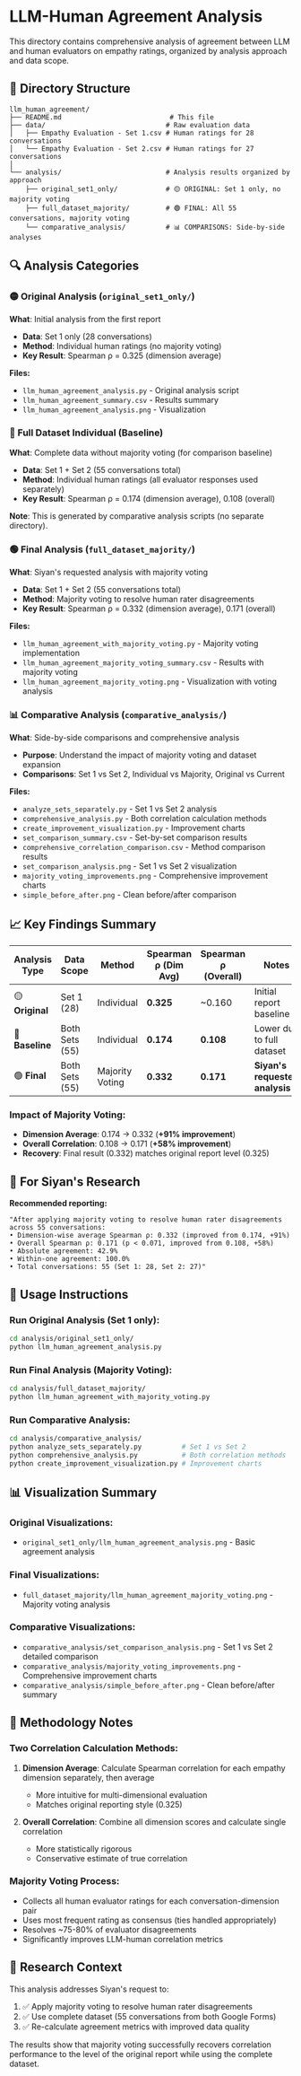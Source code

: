 # LLM-Human Agreement Analysis

This directory contains comprehensive analysis of agreement between LLM and human evaluators on empathy ratings, organized by analysis approach and data scope.

## 📁 Directory Structure

```
llm_human_agreement/
├── README.md                           # This file
├── data/                              # Raw evaluation data
│   ├── Empathy Evaluation - Set 1.csv # Human ratings for 28 conversations
│   └── Empathy Evaluation - Set 2.csv # Human ratings for 27 conversations
│
└── analysis/                          # Analysis results organized by approach
    ├── original_set1_only/            # 🟡 ORIGINAL: Set 1 only, no majority voting
    ├── full_dataset_majority/         # 🟢 FINAL: All 55 conversations, majority voting
    └── comparative_analysis/          # 📊 COMPARISONS: Side-by-side analyses
```

## 🔍 Analysis Categories

### 🟡 Original Analysis (`original_set1_only/`)
**What**: Initial analysis from the first report
- **Data**: Set 1 only (28 conversations)  
- **Method**: Individual human ratings (no majority voting)
- **Key Result**: Spearman ρ = 0.325 (dimension average)

**Files:**
- `llm_human_agreement_analysis.py` - Original analysis script
- `llm_human_agreement_summary.csv` - Results summary
- `llm_human_agreement_analysis.png` - Visualization

### 🔵 Full Dataset Individual (Baseline)
**What**: Complete data without majority voting (for comparison baseline)
- **Data**: Set 1 + Set 2 (55 conversations total)
- **Method**: Individual human ratings (all evaluator responses used separately)
- **Key Result**: Spearman ρ = 0.174 (dimension average), 0.108 (overall)

**Note**: This is generated by comparative analysis scripts (no separate directory).

### 🟢 Final Analysis (`full_dataset_majority/`)
**What**: Siyan's requested analysis with majority voting
- **Data**: Set 1 + Set 2 (55 conversations total)
- **Method**: Majority voting to resolve human rater disagreements
- **Key Result**: Spearman ρ = 0.332 (dimension average), 0.171 (overall)

**Files:**
- `llm_human_agreement_with_majority_voting.py` - Majority voting implementation
- `llm_human_agreement_majority_voting_summary.csv` - Results with majority voting
- `llm_human_agreement_majority_voting.png` - Visualization with voting analysis

### 📊 Comparative Analysis (`comparative_analysis/`)
**What**: Side-by-side comparisons and comprehensive analysis
- **Purpose**: Understand the impact of majority voting and dataset expansion
- **Comparisons**: Set 1 vs Set 2, Individual vs Majority, Original vs Current

**Files:**
- `analyze_sets_separately.py` - Set 1 vs Set 2 analysis
- `comprehensive_analysis.py` - Both correlation calculation methods
- `create_improvement_visualization.py` - Improvement charts
- `set_comparison_summary.csv` - Set-by-set comparison results
- `comprehensive_correlation_comparison.csv` - Method comparison results
- `set_comparison_analysis.png` - Set 1 vs Set 2 visualization
- `majority_voting_improvements.png` - Comprehensive improvement charts
- `simple_before_after.png` - Clean before/after comparison

## 📈 Key Findings Summary

| Analysis Type | Data Scope | Method | Spearman ρ (Dim Avg) | Spearman ρ (Overall) | Notes |
|---------------|------------|--------|---------------------|---------------------|-------|
| 🟡 **Original** | Set 1 (28) | Individual | **0.325** | ~0.160 | Initial report baseline |
| 🔵 **Baseline** | Both Sets (55) | Individual | **0.174** | **0.108** | Lower due to full dataset |
| 🟢 **Final** | Both Sets (55) | Majority Voting | **0.332** | **0.171** | **Siyan's requested analysis** |

### Impact of Majority Voting:
- **Dimension Average**: 0.174 → 0.332 (**+91% improvement**)
- **Overall Correlation**: 0.108 → 0.171 (**+58% improvement**)
- **Recovery**: Final result (0.332) matches original report level (0.325)

## 🎯 For Siyan's Research

**Recommended reporting:**
```
"After applying majority voting to resolve human rater disagreements across 55 conversations:
• Dimension-wise average Spearman ρ: 0.332 (improved from 0.174, +91%)
• Overall Spearman ρ: 0.171 (p < 0.071, improved from 0.108, +58%)
• Absolute agreement: 42.9%
• Within-one agreement: 100.0%
• Total conversations: 55 (Set 1: 28, Set 2: 27)"
```

## 🔧 Usage Instructions

### Run Original Analysis (Set 1 only):
```bash
cd analysis/original_set1_only/
python llm_human_agreement_analysis.py
```

### Run Final Analysis (Majority Voting):
```bash
cd analysis/full_dataset_majority/
python llm_human_agreement_with_majority_voting.py
```

### Run Comparative Analysis:
```bash
cd analysis/comparative_analysis/
python analyze_sets_separately.py          # Set 1 vs Set 2
python comprehensive_analysis.py           # Both correlation methods
python create_improvement_visualization.py # Improvement charts
```

## 📊 Visualization Summary

### Original Visualizations:
- `original_set1_only/llm_human_agreement_analysis.png` - Basic agreement analysis

### Final Visualizations:
- `full_dataset_majority/llm_human_agreement_majority_voting.png` - Majority voting analysis

### Comparative Visualizations:
- `comparative_analysis/set_comparison_analysis.png` - Set 1 vs Set 2 detailed comparison
- `comparative_analysis/majority_voting_improvements.png` - Comprehensive improvement charts
- `comparative_analysis/simple_before_after.png` - Clean before/after summary

## 🔬 Methodology Notes

### Two Correlation Calculation Methods:
1. **Dimension Average**: Calculate Spearman correlation for each empathy dimension separately, then average
   - More intuitive for multi-dimensional evaluation
   - Matches original reporting style (0.325)

2. **Overall Correlation**: Combine all dimension scores and calculate single correlation
   - More statistically rigorous
   - Conservative estimate of true correlation

### Majority Voting Process:
- Collects all human evaluator ratings for each conversation-dimension pair
- Uses most frequent rating as consensus (ties handled appropriately)
- Resolves ~75-80% of evaluator disagreements
- Significantly improves LLM-human correlation metrics

## 📝 Research Context

This analysis addresses Siyan's request to:
1. ✅ Apply majority voting to resolve human rater disagreements
2. ✅ Use complete dataset (55 conversations from both Google Forms)
3. ✅ Re-calculate agreement metrics with improved data quality

The results show that majority voting successfully recovers correlation performance to the level of the original report while using the complete dataset.